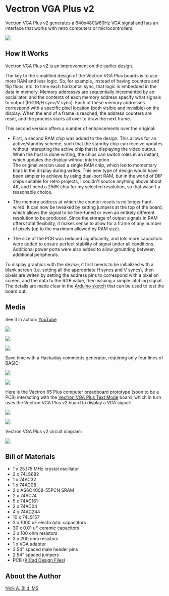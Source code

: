 # Vectron VGA Plus v2

Vectron VGA Plus v2 generates a 640x480@60Hz VGA signal and has an interface that works with retro computers or microcontrollers.

![](https://raw.githubusercontent.com/nickbild/vectron_vga_plus_v2/main/media/full_view_sm.jpg)

## How It Works

Vectron VGA Plus v2 is an improvement on the [earlier design](https://github.com/nickbild/vectron_vga_plus).

The key to the simplified design of the Vectron VGA Plus boards is to use more RAM and less logic. So, for example, instead of having counters and flip flops, etc. to time each horizontal sync, that logic is embedded in the data in memory.  Memory addresses are sequentially incremented by an osciallator, and the contents of each memory address specify what signals to output (R/G/B/H sync/V sync).  Each of these memory addresses correspond with a specific pixel location (both visible and invisible) on the display.  When the end of a frame is reached, the address counters are reset, and the process starts all over to draw the next frame.

This second version offers a number of enhancements over the original:

- First, a second RAM chip was added to the design.  This allows for an active/standby scheme, such that the standby chip can receive updates without interupting the active chip that is displaying the video output.  When the host is done writing, the chips can switch roles in an instant, which updates the display without interruption.
<br>The original version used a single RAM chip, which led to momentary blips in the display during writes.  This new type of design would have been simpler to achieve by using dual-port RAM, but in the world of DIP chips suitable for retro projects, I couldn't source anything above about 4K, and I need a 256K chip for my selected resolution, so that wasn't a reasonable choice.

- The memory address at which the counter resets is no longer hard-wired.  It can now be tweaked by setting jumpers at the top of the board, which allows the signal to be fine-tuned or even an entirely different resolution to be produced.  Since the storage of output signals in RAM offers total flexibility, it makes sense to allow for a frame of any number of pixels (up to the maximum allowed by RAM size).

- The size of the PCB was reduced significantly, and lots more capacitors were added to ensure perfect stability of signal under all conditions.  Additional power ports were also added to allow grounding between additional peripherals.

To display graphics with the device, it first needs to be initialized with a blank screen (i.e. setting all the appropriate H syncs and V syncs), then pixels are writen by setting the address pins to correspond with a pixel on screen, and the data to the RGB value, then issuing a simple latching signal.  The details are made clear in the [Arduino sketch](https://github.com/nickbild/vectron_vga_plus_v2/tree/main/vectron_vga_plus_v2_arduino_tester) that can be used to test the board out.

## Media

See it in action: [YouTube](https://www.youtube.com/watch?v=e3QL6s6VHpY)

![](https://raw.githubusercontent.com/nickbild/vectron_vga_plus_v2/main/media/vvga_angle_sm.jpg)

![](https://raw.githubusercontent.com/nickbild/vectron_vga_plus_v2/main/media/vvga_top_sm.jpg)

![](https://raw.githubusercontent.com/nickbild/vectron_vga_plus_v2/main/media/full_view_zoom_sm.jpg)

Save time with a Hackaday comments generator, requiring only four lines of BASIC:

![](https://raw.githubusercontent.com/nickbild/vectron_vga_plus_v2/main/media/screenshot_sm.jpg)

![](https://raw.githubusercontent.com/nickbild/vectron_vga_plus_v2/main/media/top_zoom_in_sm.jpg)

Here is the Vectron 65 Plus computer breadboard prototype (soon to be a PCB) interacting with the [Vectron VGA Plus Text Mode](https://github.com/nickbild/vectron_vga_plus_text_mode) board, which in turn uses the Vectron VGA Plus v2 board to display a VGA signal:

![](https://raw.githubusercontent.com/nickbild/vectron_vga_plus_v2/main/media/top_zoom_out_annotated_sm.jpg)

![](https://raw.githubusercontent.com/nickbild/vectron_vga_plus_v2/main/media/top_zoom_out_sm.jpg)

Vectron VGA Plus v2 circuit diagram:

![](https://raw.githubusercontent.com/nickbild/vectron_vga_plus_v2/main/media/kicad.svg)

## Bill of Materials

- 1 x 25.175 MHz crystal oscillator
- 2 x 74LS682
- 1 x 74AC32
- 1 x 74AC08
- 2 x AS6C4008-55PCN SRAM
- 2 x 74AC74
- 5 x 74AC161
- 2 x 74AC04
- 4 x 74AC244
- 10 x 74LS157
- 3 x 1000 uF electrolytic capactitors
- 30 x 0.01 uF ceramic capacitors
- 3 x 100 ohm resistors
- 3 x 200 ohm resistors
- 1 x VGA adapter
- 2.54" spaced male header pins
- 2.54" spaced jumpers
- PCB ([KiCad Design Files](https://github.com/nickbild/vectron_vga_plus_v2/tree/main/kicad))

## About the Author

[Nick A. Bild, MS](https://nickbild79.firebaseapp.com/#!/)
